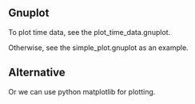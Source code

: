 Gnuplot
------------------

To plot time data, see the plot_time_data.gnuplot.

Otherwise, see the simple_plot.gnuplot as an example.


Alternative
----------------

Or we can use python matplotlib for plotting.
